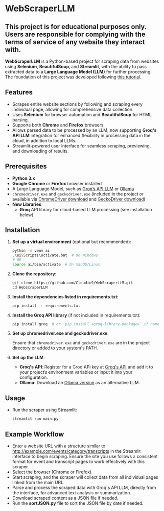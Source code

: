# WebScraperLLM

## This project is for educational purposes only. Users are responsible for complying with the terms of service of any website they interact with. ##

**WebScraperLLM** is a Python-based project for scraping data from websites using **Selenium**, **BeautifulSoup**, and **Streamlit**, with the ability to pass extracted data to a **Large Language Model (LLM)** for further processing. The foundation of this project was developed following [this tutorial](https://www.youtube.com/watch?v=Oo8-nEuDBkk).

## Features

- Scrapes entire website sections by following and scraping every individual page, allowing for comprehensive data collection.
- Uses **Selenium** for browser automation and **BeautifulSoup** for HTML parsing.
- Supports both **Chrome** and **Firefox** browsers.
- Allows parsed data to be processed by an LLM, now supporting **Groq's API LLM** integration for enhanced flexibility in processing data in the cloud, in addition to local LLMs.
- Streamlit-powered user interface for seamless scraping, previewing, and downloading of results.

## Prerequisites

- **Python 3.x**
- **Google Chrome** or **Firefox** browser installed
- A Large Language Model, such as [Groq’s API LLM](https://groq.com/api) or [Ollama](https://ollama.com/download/windows)
- `chromedriver.exe` and `geckodriver.exe` (included in the project or available via [ChromeDriver download](https://googlechromelabs.github.io/chrome-for-testing/#stable) and [GeckoDriver download](https://github.com/mozilla/geckodriver/releases))
- **New Libraries**:
  - **Groq** API library for cloud-based LLM processing (see installation below)

## Installation

1. **Set up a virtual environment** (optional but recommended):

   ```bash
   python -m venv ai
   .\ai\Scripts\activate.bat  # On Windows
   # OR
   source ai/bin/activate  # On macOS/Linux
   ```

2. **Clone the repository**:

   ```bash
   git clone https://github.com/Cloudiu9/WebScraperLLM.git
   cd WebScraperLLM
   ```

3. **Install the dependencies listed in requirements.txt**:

   ```bash
   pip install -r requirements.txt
   ```

4. **Install the Groq API library** (if not included in requirements.txt):

   ```bash
   pip install groq  # or `pip install <groq-library-package>` if named differently
   ```

5. **Set up chromedriver.exe and geckodriver.exe**:

   Ensure that `chromedriver.exe` and `geckodriver.exe` are in the project directory or added to your system's PATH.

6. **Set up the LLM**:

   - **Groq's API**: Register for a Groq API key at [Groq's API](https://console.groq.com/keys) and add it to your project’s environment variables or input it into your configuration.
   - **Ollama**: Download an [Ollama version](https://github.com/ollama/ollama) as an alternative LLM.

## Usage

- Run the scraper using Streamlit:

  ```bash
  streamlit run main.py
  ```

## Example Workflow

- Enter a website URL with a structure similar to http://example.com/events/category/transcripts in the Streamlit interface to begin scraping. Ensure the site you use follows a consistent format for event and transcript pages to work effectively with this scraper.
- Select the browser (Chrome or Firefox).
- Start scraping, and the scraper will collect data from all individual pages linked from the main URL.
- Parse and process the scraped data with Groq's API LLM, directly from the interface, for advanced text analysis or summarization.
- Download scraped content as a JSON file if needed.
- Run the **sortJSON.py** file to sort the JSON file by date if needed.
